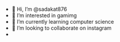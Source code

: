 - 👋 Hi, I’m @sadakat876
- 👀 I’m interested in gamimg
- 🌱 I’m currently learning computer science
- 💞️ I’m looking to collaborate on instagram
- 
<!---
sadakat876/sadakat876 is a ✨ special ✨ repository because its `README.md` (this file) appears on your GitHub profile.
You can click the Preview link to take a look at your changes.
--->
